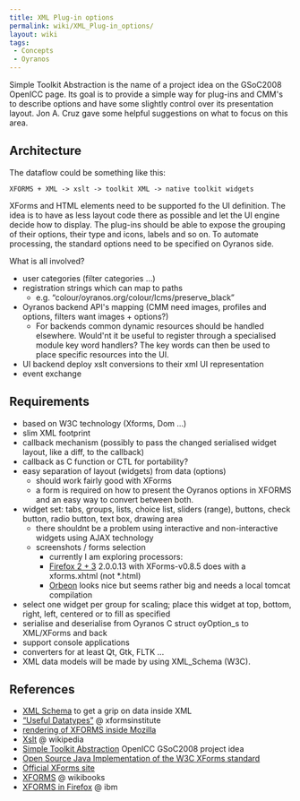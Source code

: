```yaml
---
title: XML Plug-in options
permalink: wiki/XML_Plug-in_options/
layout: wiki
tags:
 - Concepts
 - Oyranos
---
```


Simple Toolkit Abstraction is the name of a project idea on the GSoC2008
OpenICC page. Its goal is to provide a simple way for plug-ins and CMM's
to describe options and have some slightly control over its presentation
layout. Jon A. Cruz gave some helpful suggestions on what to focus on
this area.

Architecture
------------

The dataflow could be something like this:

`XFORMS + XML -> xslt -> toolkit XML -> native toolkit widgets`

XForms and HTML elements need to be supported fo the UI definition. The
idea is to have as less layout code there as possible and let the UI
engine decide how to display. The plug-ins should be able to expose the
grouping of their options, their type and icons, labels and so on. To
automate processing, the standard options need to be specified on
Oyranos side.

What is all involved?

-   user categories (filter categories ...)
-   registration strings which can map to paths
    -   e.g. “colour/oyranos.org/colour/lcms/preserve\_black”
-   Oyranos backend API's mapping (CMM need images, profiles and
    options, filters want images + options?)
    -   For backends common dynamic resources should be handled
        elsewhere. Would'nt it be useful to register through a
        specialised module key word handlers? The key words can then be
        used to place specific resources into the UI.
-   UI backend deploy xslt conversions to their xml UI representation
-   event exchange

Requirements
------------

-   based on W3C technology (Xforms, Dom ...)
-   slim XML footprint
-   callback mechanism (possibly to pass the changed serialised widget
    layout, like a diff, to the callback)
-   callback as C function or CTL for portability?
-   easy separation of layout (widgets) from data (options)
    -   should work fairly good with XForms
    -   a form is required on how to present the Oyranos options in
        XFORMS and an easy way to convert between both.
-   widget set: tabs, groups, lists, choice list, sliders (range),
    buttons, check button, radio button, text box, drawing area
    -   there shouldnt be a problem using interactive and
        non-interactive widgets using AJAX technology
    -   screenshots / forms selection
        -   currently I am exploring processors:
        -   [Firefox 2 +
            3](https://addons.mozilla.org/de/firefox/addon/824) 2.0.0.13
            with XForms-v0.8.5 does with a xforms.xhtml (not \*.html)
        -   [Orbeon](http://www.orbeon.com) looks nice but seems rather
            big and needs a local tomcat compilation
-   select one widget per group for scaling; place this widget at top,
    bottom, right, left, centered or to fill as specified
-   serialise and deserialise from Oyranos C struct oyOption\_s to
    XML/XForms and back
-   support console applications
-   converters for at least Qt, Gtk, FLTK ...
-   XML data models will be made by using XML\_Schema (W3C).

References
----------

-   [XML Schema](http://www.w3.org/TR/xmlschema-2/#built-in-datatypes)
    to get a grip on data inside XML
-   [“Useful
    Datatypes”](http://xformsinstitute.com/essentials/browse/book.php#ch04-6-fm2xml)
    @ xformsinstitute
-   [rendering of XFORMS inside
    Mozilla](http://developer.mozilla.org/en/docs/XForms)
-   [Xslt](http://en.wikipedia.org/wiki/Xslt) @ wikipedia
-   [Simple Toolkit
    Abstraction](http://www.freedesktop.org/wiki/OpenIccForGoogleSoC2008#head-07e05f69f1b4e331ba0d3741dc06ba53ae728459)
    OpenICC GSoC2008 project idea
-   [Open Source Java Implementation of the W3C XForms
    standard](http://chiba.sourceforge.net/)
-   [Official XForms site](http://www.w3.org/TR/xforms/)
-   [XFORMS](http://en.wikibooks.org/wiki/XForms) @ wikibooks
-   [XFORMS in
    Firefox](http://www.ibm.com/developerworks/xml/library/x-xformsfirefox/)
    @ ibm

